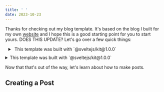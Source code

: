```yaml
---
title: ' '
date: 2023-10-23
---
```


Thanks for checking out my blog template. It's based on the blog I built for my own [website](https://mattjennings.io) and I hope this is a good starting point for you to start yours.
DOES THIS UPDATE?
Let's go over a few quick things:

<details style="margin-bottom: 10px; margin-top: 10px; margin-left: 10px;">
  <summary> <span style="margin-left: 5px">
This template was built with `@sveltejs/kit@1.0.0`
  </span>
  </summary>
   <div style="margin-left: 20px">

- second level hidden
- Bullet two

</div>
</details>
<details style="margin-bottom: 10px; margin-top: 10px">

  <summary>
This template was built with `@sveltejs/kit@1.0.0`
  </summary>
   <div style="margin-left: 20px">

- second level hidden
- Bullet two

</div>

</details>

Now that that's out of the way, let's learn about how to make posts.

## Creating a Post

